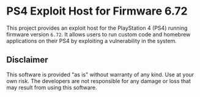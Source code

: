 # PS4 Exploit Host for Firmware 6.72

This project provides an exploit host for the PlayStation 4 (PS4) running firmware version `6.72`. It allows users to run custom code and homebrew applications on their PS4 by exploiting a vulnerability in the system.

## Disclaimer

This software is provided "as is" without warranty of any kind. Use at your own risk. The developers are not responsible for any damage or loss that may result from using this software.
